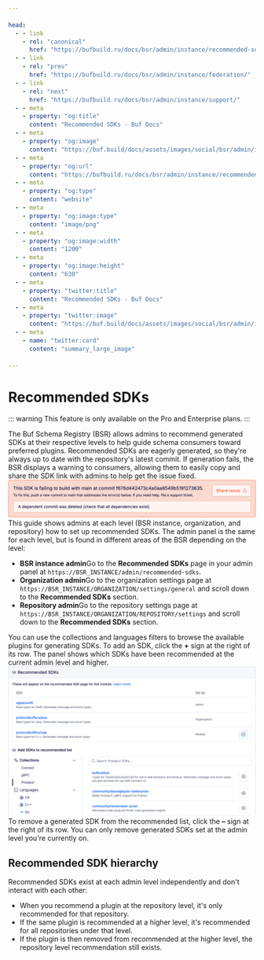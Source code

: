 ```yaml
---

head:
  - - link
    - rel: "canonical"
      href: "https://bufbuild.ru/docs/bsr/admin/instance/recommended-sdks/"
  - - link
    - rel: "prev"
      href: "https://bufbuild.ru/docs/bsr/admin/instance/federation/"
  - - link
    - rel: "next"
      href: "https://bufbuild.ru/docs/bsr/admin/instance/support/"
  - - meta
    - property: "og:title"
      content: "Recommended SDKs - Buf Docs"
  - - meta
    - property: "og:image"
      content: "https://buf.build/docs/assets/images/social/bsr/admin/instance/recommended-sdks.png"
  - - meta
    - property: "og:url"
      content: "https://bufbuild.ru/docs/bsr/admin/instance/recommended-sdks/"
  - - meta
    - property: "og:type"
      content: "website"
  - - meta
    - property: "og:image:type"
      content: "image/png"
  - - meta
    - property: "og:image:width"
      content: "1200"
  - - meta
    - property: "og:image:height"
      content: "630"
  - - meta
    - property: "twitter:title"
      content: "Recommended SDKs - Buf Docs"
  - - meta
    - property: "twitter:image"
      content: "https://buf.build/docs/assets/images/social/bsr/admin/instance/recommended-sdks.png"
  - - meta
    - name: "twitter:card"
      content: "summary_large_image"

---
```


# Recommended SDKs

::: warning
This feature is only available on the Pro and Enterprise plans.
:::

The Buf Schema Registry (BSR) allows admins to recommend generated SDKs at their respective levels to help guide schema consumers toward preferred plugins. Recommended SDKs are eagerly generated, so they're always up to date with the repository's latest commit. If generation fails, the BSR displays a warning to consumers, allowing them to easily copy and share the SDK link with admins to help get the issue fixed.![Example of a recommended SDK with an error message](../../../../images/bsr/sdks/sdk-recommended-error.png)This guide shows admins at each level (BSR instance, organization, and repository) how to set up recommended SDKs. The admin panel is the same for each level, but is found in different areas of the BSR depending on the level:

- **BSR instance admin**Go to the **Recommended SDKs** page in your admin panel at `https://BSR_INSTANCE/admin/recommended-sdks`.
- **Organization admin**Go to the organization settings page at `https://BSR_INSTANCE/ORGANIZATION/settings/general` and scroll down to the **Recommended SDKs** section.
- **Repository admin**Go to the repository settings page at `https://BSR_INSTANCE/ORGANIZATION/REPOSITORY/settings` and scroll down to the **Recommended SDKs** section.

You can use the collections and languages filters to browse the available plugins for generating SDKs. To add an SDK, click the **+** sign at the right of its row. The panel shows which SDKs have been recommended at the current admin level and higher.![Screenshot of admin screen showing three recommended SDKs](../../../../images/bsr/sdks/sdk-recommended-admin.png)To remove a generated SDK from the recommended list, click the **–** sign at the right of its row. You can only remove generated SDKs set at the admin level you're currently on.

## Recommended SDK hierarchy

Recommended SDKs exist at each admin level independently and don't interact with each other:

- When you recommend a plugin at the repository level, it's only recommended for that repository.
- If the same plugin is recommended at a higher level, it's recommended for all repositories under that level.
- If the plugin is then removed from recommended at the higher level, the repository level recommendation still exists.

